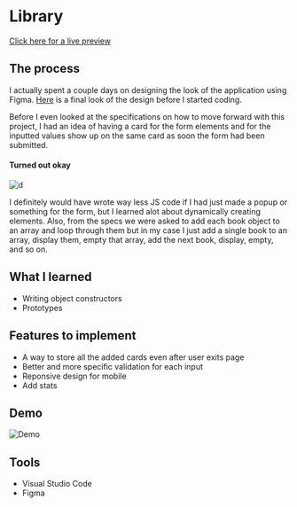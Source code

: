# Library


[Click here for a live preview](https://venkasri.github.io/Library/)




## The process

I actually spent a couple days on designing the look of the application using Figma. [Here](https://www.figma.com/file/AyfpIzP3Ss7BplB5eABZ2O/Untitled?node-id=0%3A1) is a final look of the design before I started coding.

Before I even looked at the specifications on how to move forward with this project, I had an idea of having a card for the form elements and for the inputted values show up on the same card as soon the form had been submitted. 

#### Turned out okay
![d](https://i.imgur.com/CVEfGdQ.gif)

I definitely would have wrote way less JS code if I had just made a popup or something for the form, but I learned alot about dynamically creating elements. Also, from the specs we were asked to add each book object to an array and loop through them but in my case I just add a single book to an array, display them, empty that array, add the next book, display, empty, and so on.

## What I learned 
- Writing object constructors 
- Prototypes

## Features to implement
- A way to store all the added cards even after user exits page
- Better and more specific validation for each input
- Reponsive design for mobile 
- Add stats 

## Demo
![Demo](https://i.imgur.com/JVURt59.gif)

## Tools
- Visual Studio Code
- Figma














